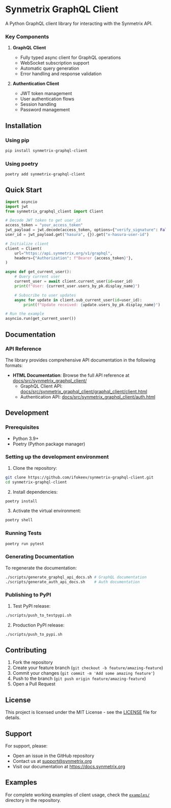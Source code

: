 # Synmetrix GraphQL Client

A Python GraphQL client library for interacting with the Synmetrix API.

### Key Components

1. **GraphQL Client**
   - Fully typed async client for GraphQL operations
   - WebSocket subscription support
   - Automatic query generation
   - Error handling and response validation

2. **Authentication Client**
   - JWT token management
   - User authentication flows
   - Session handling
   - Password management

## Installation

### Using pip

```bash
pip install synmetrix-graphql-client
```

### Using poetry

```bash
poetry add synmetrix-graphql-client
```

## Quick Start

```python
import asyncio
import jwt
from synmetrix_graphql_client import Client

# Decode JWT token to get user_id
access_token = "your_access_token"
jwt_payload = jwt.decode(access_token, options={"verify_signature": False})
user_id = jwt_payload.get("hasura", {}).get("x-hasura-user-id")

# Initialize client
client = Client(
    url="https://api.synmetrix.org/v1/graphql",
    headers={"Authorization": f"Bearer {access_token}"},
)

async def get_current_user():
    # Query current user
    current_user = await client.current_user(id=user_id)
    print(f"User: {current_user.users_by_pk.display_name}")

    # Subscribe to user updates
    async for update in client.sub_current_user(id=user_id):
        print(f"Update received: {update.users_by_pk.display_name}")

# Run the example
asyncio.run(get_current_user())
```

## Documentation

### API Reference

The library provides comprehensive API documentation in the following formats:

- **HTML Documentation**: Browse the full API reference at [docs/src/synmetrix_graphql_client/](docs/src/synmetrix_graphql_client/)
  - GraphQL Client API: [docs/src/synmetrix_graphql_client/graphql_client/client.html](docs/src/synmetrix_graphql_client/graphql_client/client.html)
  - Authentication API: [docs/src/synmetrix_graphql_client/auth.html](docs/src/synmetrix_graphql_client/auth.html)

## Development

### Prerequisites

- Python 3.9+
- Poetry (Python package manager)

### Setting up the development environment

1. Clone the repository:
```bash
git clone https://github.com/ifokeev/synmetrix-graphql-client.git
cd synmetrix-graphql-client
```

2. Install dependencies:
```bash
poetry install
```

3. Activate the virtual environment:
```bash
poetry shell
```

### Running Tests

```bash
poetry run pytest
```

### Generating Documentation

To regenerate the documentation:

```bash
./scripts/generate_graphql_api_docs.sh # GraphQL documentation
./scripts/generate_auth_api_docs.sh    # Auth documentation
```

### Publishing to PyPI

1. Test PyPI release:
```bash
./scripts/push_to_testpypi.sh
```

2. Production PyPI release:
```bash
./scripts/push_to_pypi.sh
```

## Contributing

1. Fork the repository
2. Create your feature branch (`git checkout -b feature/amazing-feature`)
3. Commit your changes (`git commit -m 'Add some amazing feature'`)
4. Push to the branch (`git push origin feature/amazing-feature`)
5. Open a Pull Request

## License

This project is licensed under the MIT License - see the [LICENSE](LICENSE) file for details.

## Support

For support, please:
- Open an issue in the GitHub repository
- Contact us at support@synmetrix.org
- Visit our documentation at https://docs.synmetrix.org

## Examples

For complete working examples of client usage, check the [`examples/`](examples/) directory in the repository.
